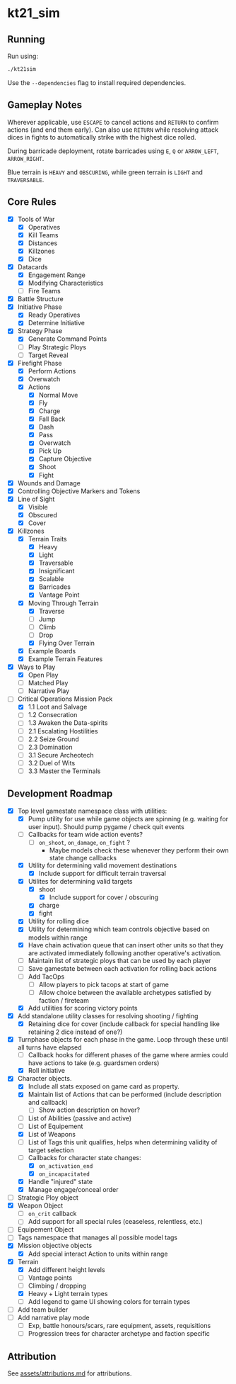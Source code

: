 # kt21_sim

## Running

Run using:

```sh
./kt21sim
```

Use the `--dependencies` flag to install required dependencies.

## Gameplay Notes

Wherever applicable, use `ESCAPE` to cancel actions and `RETURN` to confirm actions (and end them early).
Can also use `RETURN` while resolving attack dices in fights to automatically strike with the highest dice rolled.

During barricade deployment, rotate barricades using `E`, `Q` or `ARROW_LEFT`, `ARROW_RIGHT`.

Blue terrain is `HEAVY` and `OBSCURING`, while green terrain is `LIGHT` and `TRAVERSABLE`.

## Core Rules

- [x] Tools of War
    - [x] Operatives
    - [x] Kill Teams
    - [x] Distances
    - [x] Killzones
    - [x] Dice
- [x] Datacards
    - [x] Engagement Range
    - [x] Modifying Characteristics
    - [ ] Fire Teams
- [x] Battle Structure
- [x] Initiative Phase
    - [x] Ready Operatives
    - [x] Determine Initiative
- [x] Strategy Phase
    - [x] Generate Command Points
    - [ ] Play Strategic Ploys
    - [ ] Target Reveal
- [x] Firefight Phase
    - [x] Perform Actions
    - [x] Overwatch
    - [x] Actions
        - [x] Normal Move
        - [x] Fly
        - [x] Charge
        - [x] Fall Back
        - [x] Dash
        - [x] Pass
        - [x] Overwatch
        - [x] Pick Up
        - [x] Capture Objective
        - [x] Shoot
        - [x] Fight
- [x] Wounds and Damage
- [x] Controlling Objective Markers and Tokens
- [x] Line of Sight
    - [x] Visible
    - [x] Obscured
    - [x] Cover
- [x] Killzones
    - [x] Terrain Traits
        - [x] Heavy
        - [x] Light
        - [x] Traversable
        - [x] Insignificant
        - [x] Scalable
        - [x] Barricades
        - [x] Vantage Point
    - [x] Moving Through Terrain
        - [x] Traverse
        - [ ] Jump
        - [ ] Climb
        - [ ] Drop
        - [x] Flying Over Terrain
    - [x] Example Boards
    - [x] Example Terrain Features
- [x] Ways to Play
    - [x] Open Play
    - [ ] Matched Play
    - [ ] Narrative Play
- [ ] Critical Operations Mission Pack
    - [x] 1.1 Loot and Salvage
    - [ ] 1.2 Consecration
    - [ ] 1.3 Awaken the Data-spirits
    - [ ] 2.1 Escalating Hostilities
    - [ ] 2.2 Seize Ground
    - [ ] 2.3 Domination
    - [ ] 3.1 Secure Archeotech
    - [ ] 3.2 Duel of Wits
    - [ ] 3.3 Master the Terminals

## Development Roadmap

- [x] Top level gamestate namespace class with utilities:
    - [x] Pump utility for use while game objects are spinning (e.g. waiting for user input). Should pump pygame / check quit events
    - [ ] Callbacks for team wide action events?
        - [ ] `on_shoot`, `on_damage`, `on_fight` ?
            - Maybe models check these whenever they perform their own state change callbacks
    - [x] Utility for determining valid movement destinations
        - [x] Include support for difficult terrain traversal
    - [x] Utilites for determining valid targets
        - [x] shoot
            - [x] Include support for cover / obscuring
        - [x] charge
        - [x] fight
    - [x] Utility for rolling dice
    - [x] Utility for determining which team controls objective based on models within range
    - [x] Have chain activation queue that can insert other units so that they are activated immediately following another operative's activation.
    - [ ] Maintain list of strategic ploys that can be used by each player
    - [ ] Save gamestate between each activation for rolling back actions
    - [ ] Add TacOps
        - [ ] Allow players to pick tacops at start of game
        - [ ] Allow choice between the available archetypes satisfied by faction / fireteam
    - [x] Add utilities for scoring victory points
- [x] Add standalone utility classes for resolving shooting / fighting
    - [x] Retaining dice for cover (include callback for special handling like retaining 2 dice instead of one?)
- [x] Turnphase objects for each phase in the game. Loop through these until all turns have elapsed
    - [ ] Callback hooks for different phases of the game where armies could have actions to take (e.g. guardsmen orders)
    - [x] Roll initiative
- [x] Character objects.
    - [x] Include all stats exposed on game card as property.
    - [x] Maintain list of Actions that can be performed (include description and callback)
        - [ ] Show action description on hover?
    - [ ] List of Abilities (passive and active)
    - [ ] List of Equipement
    - [x] List of Weapons
    - [ ] List of Tags this unit qualifies, helps when determining validity of target selection
    - [ ] Callbacks for character state changes:
        - [x] `on_activation_end`
        - [x] `on_incapacitated`
    - [x] Handle "injured" state
    - [x] Manage engage/conceal order
- [ ] Strategic Ploy object
- [x] Weapon Object
    - [ ] `on_crit` callback
    - [ ] Add support for all special rules (ceaseless, relentless, etc.)
- [ ] Equipement Object
- [ ] Tags namespace that manages all possible model tags
- [x] Mission objective objects
    - [x] Add special interact Action to units within range
- [x] Terrain
    - [x] Add different height levels
    - [ ] Vantage points
    - [ ] Climbing / dropping
    - [x] Heavy + Light terrain types
    - [ ] Add legend to game UI showing colors for terrain types
- [ ] Add team builder
- [ ] Add narrative play mode
    - [ ] Exp, battle honours/scars, rare equipment, assets, requisitions
    - [ ] Progression trees for character archetype and faction specific

## Attribution

See [assets/attributions.md](assets/attributions.md) for attributions.
